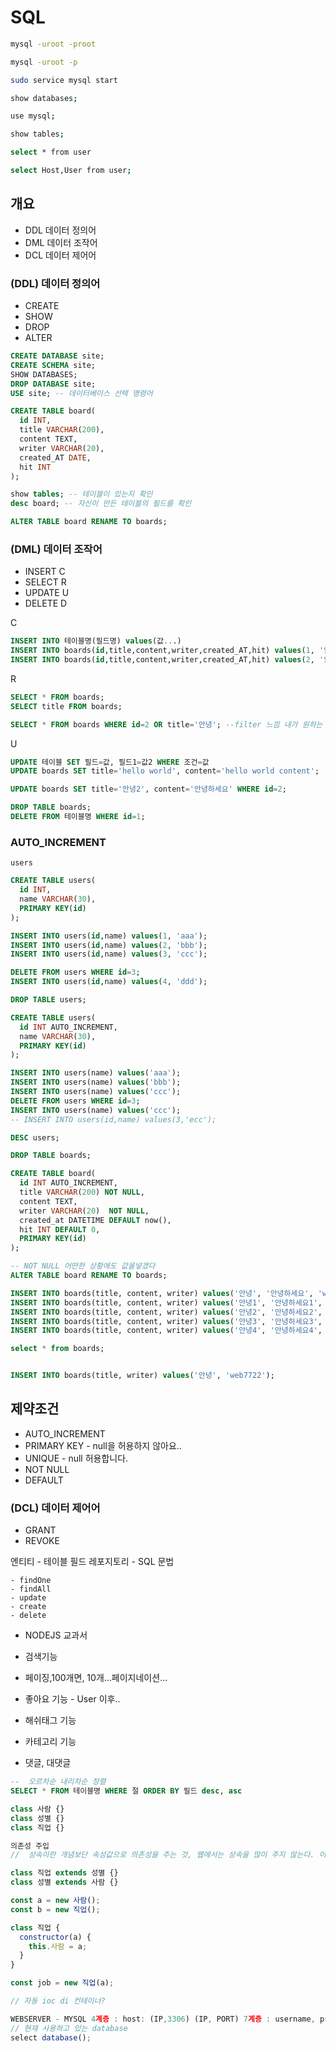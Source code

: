 # SQL

```sh
mysql -uroot -proot

mysql -uroot -p

sudo service mysql start

show databases;

use mysql;

show tables;

select * from user

select Host,User from user;
```

## 개요

- DDL 데이터 정의어
- DML 데이터 조작어
- DCL 데이터 제어어

### (DDL) 데이터 정의어

- CREATE
- SHOW
- DROP
- ALTER

```sql
CREATE DATABASE site;
CREATE SCHEMA site;
SHOW DATABASES;
DROP DATABASE site;
USE site; -- 데이터베이스 선택 명령어
```

```sql
CREATE TABLE board(
  id INT,
  title VARCHAR(200),
  content TEXT,
  writer VARCHAR(20),
  created_AT DATE,
  hit INT
);

show tables; -- 테이블이 있는지 확인
desc board; -- 자신이 만든 테이블의 필드를 확인
```

```sql
ALTER TABLE board RENAME TO boards;
```

### (DML) 데이터 조작어

- INSERT C
- SELECT R
- UPDATE U
- DELETE D

C

```sql
INSERT INTO 테이블명(필드명) values(값...)
INSERT INTO boards(id,title,content,writer,created_AT,hit) values(1, '안녕', '안녕하세요', 'web7722', NOW(), 0);
INSERT INTO boards(id,title,content,writer,created_AT,hit) values(2, '안녕2', '안녕하세요2', 'web7733', NOW(), 0);
```

R

```sql
SELECT * FROM boards;
SELECT title FROM boards;

SELECT * FROM boards WHERE id=2 OR title='안녕'; --filter 느낌 내가 원하는 필드값의 속성 데이터를 가져온다.
```

U

```sql
UPDATE 테이블 SET 필드=값, 필드1=값2 WHERE 조건=값
UPDATE boards SET title='hello world', content='hello world content';  --  where 절을 안넣으면 모든 필드 속성의 데이터가 바뀐다.

UPDATE boards SET title='안녕2', content='안녕하세요' WHERE id=2;
```

```sql
DROP TABLE boards;
DELETE FROM 테이블명 WHERE id=1;
```

### AUTO_INCREMENT

`users`

```sql
CREATE TABLE users(
  id INT,
  name VARCHAR(30),
  PRIMARY KEY(id)
);

INSERT INTO users(id,name) values(1, 'aaa');
INSERT INTO users(id,name) values(2, 'bbb');
INSERT INTO users(id,name) values(3, 'ccc');

DELETE FROM users WHERE id=3;
INSERT INTO users(id,name) values(4, 'ddd');
```

```sql
DROP TABLE users;

CREATE TABLE users(
  id INT AUTO_INCREMENT,
  name VARCHAR(30),
  PRIMARY KEY(id)
);

INSERT INTO users(name) values('aaa');
INSERT INTO users(name) values('bbb');
INSERT INTO users(name) values('ccc');
DELETE FROM users WHERE id=3;
INSERT INTO users(name) values('ccc');
-- INSERT INTO users(id,name) values(3,'ecc');

DESC users;
```

```sql
DROP TABLE boards;

CREATE TABLE board(
  id INT AUTO_INCREMENT,
  title VARCHAR(200) NOT NULL,
  content TEXT,
  writer VARCHAR(20)  NOT NULL,
  created_at DATETIME DEFAULT now(),
  hit INT DEFAULT 0,
  PRIMARY KEY(id)
);

-- NOT NULL 어떤한 상황에도 값을넣겠다
ALTER TABLE board RENAME TO boards;

INSERT INTO boards(title, content, writer) values('안녕', '안녕하세요', 'web7722');
INSERT INTO boards(title, content, writer) values('안녕1', '안녕하세요1', '1web7722');
INSERT INTO boards(title, content, writer) values('안녕2', '안녕하세요2', '2web7722');
INSERT INTO boards(title, content, writer) values('안녕3', '안녕하세요3', '3web7722');
INSERT INTO boards(title, content, writer) values('안녕4', '안녕하세요4', '4web7722');

select * from boards;


INSERT INTO boards(title, writer) values('안녕', 'web7722');
```

## 제약조건

- AUTO_INCREMENT
- PRIMARY KEY - null을 허용하지 않아요..
- UNIQUE - null 허용합니다.
- NOT NULL
- DEFAULT

### (DCL) 데이터 제어어

- GRANT
- REVOKE

엔티티 - 테이블 필드
레포지토리 - SQL 문법

    - findOne
    - findAll
    - update
    - create
    - delete

- NODEJS 교과서

- 검색기능
- 페이징,100개면, 10개...페이지네이션...
- 좋아요 기능 - User 이후..
- 해쉬태그 기능
- 카테고리 기능
- 댓글, 대댓글

```sql
--  오르차순 내리차순 정렬
SELECT * FROM 테이블명 WHERE 절 ORDER BY 필드 desc, asc
```

```js
class 사람 {}
class 성별 {}
class 직업 {}

의존성 주입
//  상속이란 개념보단 속성값으로 의존성을 주는 것, 웹에서는 상속을 많이 주지 않는다. 이유는 데이터 관리가 효율적이지 않으니까..

class 직업 extends 성별 {}
class 성별 extends 사람 {}

const a = new 사람();
const b = new 직업();

class 직업 {
  constructor(a) {
    this.사람 = a;
  }
}

const job = new 직업(a);

// 자동 ioc di 컨테이너?
```


```js
WEBSERVER - MYSQL 4계층 : host: (IP,3306) (IP, PORT) 7계층 : username, pswd, 
// 현재 사용하고 있는 database
select database();
```